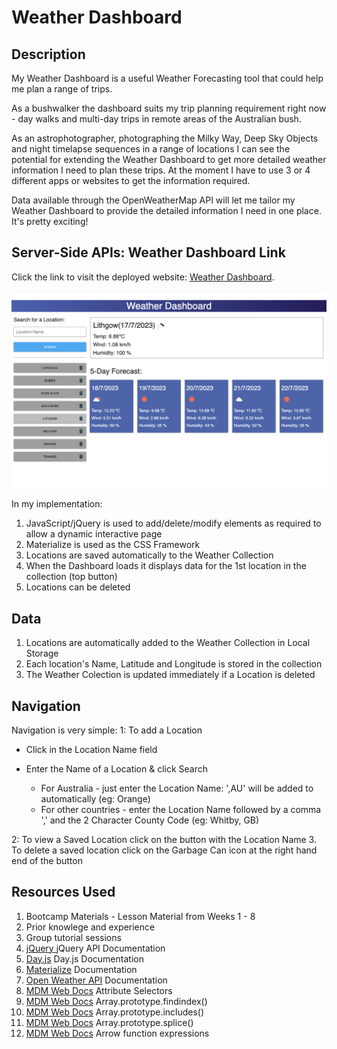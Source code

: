 # Weather Dashboard

## Description

My Weather Dashboard is a useful Weather Forecasting tool that could help me plan a range of trips.

As a bushwalker the dashboard suits my trip planning requirement right now - day walks and multi-day trips in remote areas of the Australian bush.

As an astrophotographer, photographing the Milky Way, Deep Sky Objects and night timelapse sequences in a range of locations I can see the potential for extending the Weather Dashboard to get more detailed weather information I need to plan these trips. At the moment I have to use 3 or 4 different apps or websites to get the information required.

Data available through the OpenWeatherMap API will let me tailor my Weather Dashboard to provide the detailed information I need in one place. It's pretty exciting!

## Server-Side APIs: Weather Dashboard Link
Click the link to visit the deployed website: [Weather Dashboard][def1].

![Weather Dashboard](assets/images/weatherDashboard.png)

In my implementation:
1. JavaScript/jQuery is used to add/delete/modify elements as required to allow a dynamic interactive page
2. Materialize is used as the CSS Framework
3. Locations are saved automatically to the Weather Collection
4. When the Dashboard loads it displays data for the 1st location in the collection (top button)
5. Locations can be deleted

## Data
1. Locations are automatically added to the Weather Collection in Local Storage
2. Each location's Name, Latitude and Longitude is stored in the collection
3. The Weather Colection is updated immediately if a Location is deleted

## Navigation
Navigation is very simple:
1: To add a Location
* Click in the Location Name field
* Enter the Name of a Location & click Search

   * For Australia - just enter the Location Name: ',AU' will be added to automatically (eg: Orange)
   * For other countries - enter the Location Name followed by a comma ',' and the 2 Character County Code (eg: Whitby, GB)

2: To view a Saved Location click on the button with the Location Name
3. To delete a saved location click on the Garbage Can icon at the right hand end of the button 

## Resources Used
1. Bootcamp Materials - Lesson Material from Weeks 1 - 8
2. Prior knowlege and experience
3. Group tutorial sessions
4. [jQuery ][def2] jQuery API Documentation
5. [Day.js][def3] Day.js Documentation
6. [Materialize][def4] Documentation
7. [Open Weather API][def5] Documentation
8. [MDM Web Docs][def6] Attribute Selectors
6. [MDM Web Docs][def7] Array.prototype.findindex()
7. [MDM Web Docs][def8] Array.prototype.includes()
8. [MDM Web Docs][def9] Array.prototype.splice()
9. [MDM Web Docs][def10] Arrow function expressions




[def1]: https://dingogap.github.io/Weather-Dashboard/
[def2]: https://jquery.com/
[def3]: https://day.js.org/en/
[def4]: https://materializecss.com/
[def5]: https://openweathermap.org/api
[def6]: https://developer.mozilla.org/en-US/docs/Web/CSS/Attribute_selectors
[def7]: https://developer.mozilla.org/en-US/docs/Web/JavaScript/Reference/Global_Objects/Array/findIndex
[def8]: https://developer.mozilla.org/en-US/docs/Web/JavaScript/Reference/Global_Objects/Array/includes
[def9]: https://developer.mozilla.org/en-US/docs/Web/JavaScript/Reference/Global_Objects/Array/splice
[def10]:https://developer.mozilla.org/en-US/docs/Web/JavaScript/Reference/Functions/Arrow_functions

